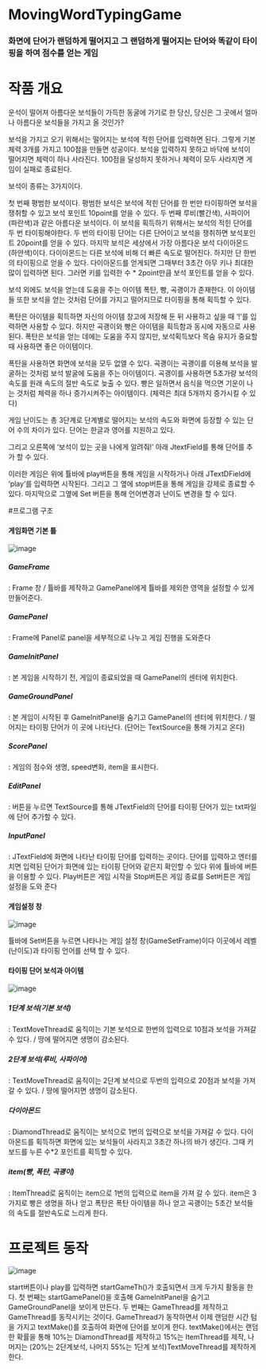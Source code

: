 # MovingWordTypingGame
<h3>화면에 단어가 랜덤하게 떨어지고 그 랜덤하게 떨어지는 단어와 똑같이 타이핑을 하여 점수를 얻는 게임</h3>

# 작품 개요

운석이 떨어져 아름다운 보석들이 가득한 동굴에 가기로 한 당신, 당신은 그 곳에서 얼마나 아름다운 보석들을 가지고 올 것인가? 

보석을 가지고 오기 위해서는 떨어지는 보석에 적힌 단어를 입력하면 된다. 그렇게 기본 체력 3개를 가지고 100점을 만들면 성공이다. 보석을 입력하지 못하고 바닥에 보석이 떨어지면 체력이 하나 사라진다. 100점을 달성하지 못하거나 체력이 모두 사라지면 게임이 실패로 종료된다.

보석이 종류는 3가지이다. 

첫 번째 평범한 보석이다. 평범한 보석은 보석에 적힌 단어를 한 번만 타이핑하면 보석을 쟁취할 수 있고 보석 포인트 10point를 얻을 수 있다. 
두 번째 루비(빨간색), 사파이어(파란색)과 같은 아름다운 보석이다. 이 보석을 획득하기 위해서는 보석의 적힌 단어를 두 번 타이핑해야한다. 두 번의 타이핑 단어는 다른 단어이고 보석을 쟁취하면 보석포인트 20point를 얻을 수 있다. 
마지막 보석은 세상에서 가장 아름다운 보석 다이아몬드 (하얀색)이다. 다이아몬드는 다른 보석에 비해 더 빠른 속도로 떨어진다. 하지만 단 한번의 타이핑으로 얻을 수 있다. 다이아몬드를 얻게되면 그때부터 3초간 아무 키나 최대한 많이 입력하면 된다. 그러면 키를 입력한 수 * 2point만큼 보석 포인트를 얻을 수 있다.

보석 외에도 보석을 얻는데 도움을 주는 아이템 폭탄, 빵, 곡괭이가 존재한다. 이 아이템들 또한 보석을 얻는 것처럼 단어를 가지고 떨어지므로 타이핑을 통해 획득할 수 있다. 

폭탄은 아이템을 획득하면 자신의 아이템 창고에 저장해 둔 뒤 사용하고 싶을 때 ‘!’를 입력하면 사용할 수 있다. 하지만 곡괭이와 빵은 아이템을 획득함과 동시에 자동으로 사용된다. 폭탄은 보석을 얻는 데에는 도움을 주지 않지만, 보석획득보다 목숨 유지가 중요할 때 사용하면 좋은 아이템이다. 

폭탄을 사용하면 화면에 보석을 모두 없앨 수 있다. 
곡괭이는 곡괭이를 이용해 보석을 발굴하는 것처럼 보석 발굴에 도움을 주는 아이템이다. 곡괭이를 사용하면 5초가량 보석의 속도를 원래 속도의 절반 속도로 늦출 수 있다. 
빵은 일하면서 음식을 먹으면 기운이 나는 것처럼 체력을 하나 증가시켜주는 아이템이다. (체력은 최대 5개까지 증가시킬 수 있다)

게임 난이도는 총 3단계로 단계별로 떨어지는 보석의 속도와 화면에 등장할 수 있는 단어 수의 차이가 있다. 단어는 한글과 영어를 지원하고 있다.

그리고 오른쪽에 ‘보석이 있는 곳을 나에게 알려줘!’ 아래 JtextField를 통해 단어를 추가 할 수 있다.

이러한 게임은 위에 튤바에 play버튼을 통해 게임을 시작하거나 아래 JTextDField에 ‘play’를 입력하면 시작된다. 그리고 그 옆에 stop버튼을 통해 게임을 강제로 종료할 수 있다. 마지막으로 그옆에 Set 버튼을 통해 언어변경과 난이도 변경을 할 수 있다.

#프로그램 구조

<h4>게임화면 기본 틀</h4>

![image](https://user-images.githubusercontent.com/109158497/199729205-9b8ff613-a46d-4e01-a80f-9224bb29f3a3.png)

<h5>GameFrame</h5> : Frame 창 / 튤바를 제작하고 GamePanel에게 튤바를 제외한 영역을 설정할 수 있게 만들어준다.
<h5>GamePanel</h5> : Frame에 Panel로 panel을 세부적으로 나누고 게임 진행을 도와준다
<h5>GameInitPanel</h5> : 본 게임을 시작하기 전, 게임이 종료되었을 때 GamePanel의 센터에 위치한다.
<h5>GameGroundPanel</h5> : 본 게임이 시작된 후 GameInitPanel을 숨기고 GamePanel의 센터에 위치한다. / 떨어지는 타이핑 단어가 이 곳에 나타난다. (단어는 TextSource을 통해 가지고 온다)
<h5>ScorePanel</h5> : 게임의 점수와 생명, speed변화, item을 표시한다.
<h5>EditPanel</h5> : 버튼을 누르면 TextSource를 통해 JTextField의 단어를 타이핑 단어가 있는 txt파일에 단어 추가할 수 있다.
<h5>InputPanel</h5> : JTextField에 화면에 나타난 타이핑 단어를 입력하는 곳이다. 단어를 입력하고 엔터를 치면 입력된 단어가 화면에 있는 타이핑 단어와 같은지 확인할 수 있다
위에 튤바에 버튼을 이용할 수 있다. Play버튼은 게임 시작을 Stop버튼은 게임 종료를 Set버튼은 게임 설정을 도와 준다

<h4>게임설정 창</h4>

![image](https://user-images.githubusercontent.com/109158497/199729578-34179af5-d2af-41b5-acfc-79be8fbe38eb.png)

튤바에 Set버튼을 누르면 나타나는 게임 설정 창(GameSetFrame)이다 이곳에서 레벨(난이도)과 타이핑 언어를 선택 할 수 있다.

<h4>타이핑 단어 보석과 아이템</h4>

![image](https://user-images.githubusercontent.com/109158497/199729668-f2dc1bd9-4919-402c-bd34-b024482ae27e.png)

<h5>1단계 보석(기본 보석)</h5> : TextMoveThread로 움직이는 기본 보석으로 한번의 입력으로 10점과 보석을 가져갈 수 있다. / 땅에 떨어지면 생명이 감소된다.
<h5>2단계 보석(루비, 사파이어)</h5> : TextMoveThread로 움직이는 2단계 보석으로 두번의 입력으로 20점과 보석을 가져갈 수 있다. / 땅에 떨어지면 생명이 감소된다.
<h5>다이아몬드</h5> : DiamondThread로 움직이는 보석으로 1번의 입력으로 보석을 가져갈 수 있다. 다이아몬드를 획득하면 화면에 있는 보석들이 사라지고 3초간 하나의 바가 생긴다. 그때 키보드를 누른 수*2 포인트를 획득할 수 있다.

<h5>item(빵, 폭탄, 곡괭이)</h5> : ItemThread로 움직이는 item으로 1번의 입력으로 item을 가져 갈 수 있다. item은 3가지로 빵은 생명을 하나 얻고 폭탄은 폭탄 아이템을 하나 얻고 곡괭이는 5초간 보석들의 속도를 절반속도로 느리게 한다.

# 프로젝트 동작

![image](https://user-images.githubusercontent.com/109158497/199729947-43953a35-c951-43ab-b192-b2332a48077e.png)

start버튼이나 play를 입력하면 startGameTh()가 호출되면서 크게 두가지 활동을 한다. 첫 번째는 startGamePanel()을 호출해 GameInitPanel을 숨기고 GameGroundPanel을 보이게 만든다. 두 번째는 GameThread를 제작하고 GameThread를 동작시키는 것이다. GameThread가 동작하면서 이제 랜덤한 시간 텀을 가지고 textMake()를 호출하여 화면에 단어를 보이게 한다. textMake()에서는 랜덤한 확률을 통해 10%는 DiamondThread를 제작하고 15%는 ItemThread를 제작, 나머지는 (20%는 2단계보석, 나머지 55%는 1단계 보석)TextMoveThread를 제작하게한다.
